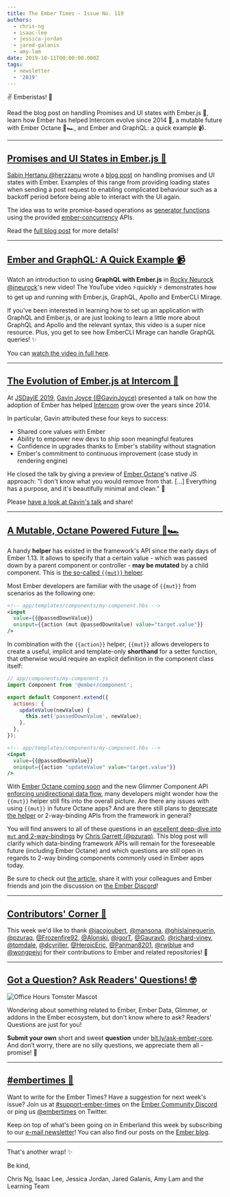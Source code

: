 ```yaml
---
title: The Ember Times - Issue No. 119
authors:
  - chris-ng
  - isaac-lee
  - jessica-jordan
  - jared-galanis
  - amy-lam
date: 2019-10-11T00:00:00.000Z
tags:
  - newsletter
  - '2019'
---
```



✌️ Emberistas! 🐹

Read the blog post on handling Promises and UI states with Ember.js 🔄,
learn how Ember has helped Intercom evolve since 2014 📖,
a mutable future with Ember Octane 🐹🏎,
and Ember and GraphQL: a quick example 📹.
<!-- READMORE -->

---

## [Promises and UI States in Ember.js 🔄](https://embersteps.com/promises-and-ui-states-in-ember-js/)

[Sabin Hertanu @herzzanu](https://github.com/herzzanu) wrote a [blog post](https://embersteps.com/promises-and-ui-states-in-ember-js/) on handling promises and UI states with Ember. Examples of this range from providing loading states when sending a post request to enabling complicated behaviour such as a backoff period before being able to interact with the UI again.

The idea was to write promise-based operations as [generator functions](https://developer.mozilla.org/en-US/docs/Web/JavaScript/Reference/Statements/function*) using the provided [ember-concurrency](http://ember-concurrency.com) APIs.

Read the [full blog post](https://embersteps.com/promises-and-ui-states-in-ember-js/) for more details!

---

## [Ember and GraphQL: A Quick Example 📹](https://www.youtube.com/watch?v=YxRvXgDIHW8)

Watch an introduction to using **GraphQL with Ember.js** in [Rocky Neurock @jneurock](https://github.com/jneurock)'s new video! The YouTube video ⚡️quickly ⚡️ demonstrates how to get up and running with Ember.js, GraphQL, Apollo and EmberCLI Mirage.

<!--alex ignore just-->
If you've been interested in learning how to set up an application with GraphQL and Ember.js, or are just looking to learn a little more about GraphQL and Apollo and the relevant syntax, this video is a super nice resource. Plus, you get to see how EmberCLI Mirage can handle GraphQL queries! ✨

You can [watch the video in full here](https://www.youtube.com/watch?v=YxRvXgDIHW8).

---

## [The Evolution of Ember.js at Intercom 📖](https://www.youtube.com/watch?v=NoCxHTxpmSQ)

At [JSDayIE 2019](https://www.jsday.org/), [Gavin Joyce (@GavinJoyce)](https://github.com/GavinJoyce) presented a talk on how the adoption of Ember has helped [Intercom](https://www.intercom.com/) grow over the years since 2014.

In particular, Gavin attributed these four keys to success:

- Shared core values with Ember
- Ability to empower new devs to ship soon meaningful features
- Confidence in upgrades thanks to Ember's stability without stagnation
- Ember's commitment to continuous improvement (case study in rendering engine)

He closed the talk by giving a preview of [Ember Octane](https://emberjs.com/editions/octane)'s native JS approach: "I don't know what you would remove from that. [...] Everything has a purpose, and it's beautifully minimal and clean." 💙

Please [have a look at Gavin's talk](https://www.youtube.com/watch?v=NoCxHTxpmSQ) and share!

---

## [A Mutable, Octane Powered Future 🐹🏎](https://www.pzuraq.com/on-mut-and-2-way-binding/)

A handy **helper** has existed in the framework's API since the early days of Ember 1.13. It allows to specify that a certain value - which was passed down by a parent component or controller - **may be mutated** by a child component. This is [the so-called `{{mut}}` helper](https://api.emberjs.com/ember/release/classes/Ember.Templates.helpers/methods/mut?anchor=mut).

Most Ember developers are familiar with the usage of `{{mut}}` from scenarios as the following one:

```handlebars
<!-- app/templates/components/my-component.hbs -->
<input
  value={{@passedDownValue}}
  oninput={{action (mut @passedDownValue) value="target.value"}}
/>
```

In combination with the `{{action}}` helper, `{{mut}}` allows developers to create a useful, implicit and template-only **shorthand** for a setter function, that otherwise would require an explicit definition in the component class itself:


```js
// app/components/my-component.js
import Component from '@ember/component';

export default Component.extend({
  actions: {
    updateValue(newValue) {
      this.set('passedDownValue', newValue);
    },
  },
});
```

```handlebars
<!-- app/templates/components/my-component.hbs -->
<input
  value={{@passedDownValue}}
  oninput={{action "updateValue" value="target.value"}}
/>
```

With [Ember Octane coming soon](https://blog.emberjs.com/2019/08/15/octane-release-plan.html) and the new Glimmer Component API [enforcing unidirectional data flow](https://blog.emberjs.com/2019/03/14/coming-soon-in-ember-octane-part-5.html), many developers might wonder how the `{{mut}}` helper still fits into the overall picture. Are there any issues with using `{{mut}}` in future Octane apps? And are there still plans to [deprecate the helper](https://github.com/emberjs/rfcs/issues/538) or 2-way-binding APIs from the framework in general?

<!--alex ignore remain-->
You will find answers to all of these questions in an [excellent deep-dive into `mut` and 2-way-bindings](https://www.pzuraq.com/on-mut-and-2-way-binding/) by [Chris Garrett (@pzuraq)](https://github.com/pzuraq). This blog post will clarify which data-binding framework APIs will remain for the foreseeable future (including Ember Octane) and which questions are still open in regards to 2-way binding components commonly used in Ember apps today.

Be sure to check out [the article](https://www.pzuraq.com/on-mut-and-2-way-binding/), share it with your colleagues and Ember friends and join the discussion on [the Ember Discord](https://discordapp.com/invite/zT3asNS)!

---

## [Contributors' Corner 👏](https://guides.emberjs.com/release/contributing/repositories/)

<p>This week we'd like to thank <a href="https://github.com/jacojoubert" target="gh-user">@jacojoubert</a>, <a href="https://github.com/mansona" target="gh-user">@mansona</a>, <a href="https://github.com/ghislaineguerin" target="gh-user">@ghislaineguerin</a>, <a href="https://github.com/pzuraq" target="gh-user">@pzuraq</a>, <a href="https://github.com/Frozenfire92" target="gh-user">@Frozenfire92</a>, <a href="https://github.com/Alonski" target="gh-user">@Alonski</a>, <a href="https://github.com/igorT" target="gh-user">@igorT</a>, <a href="https://github.com/Gaurav0" target="gh-user">@Gaurav0</a>, <a href="https://github.com/richard-viney" target="gh-user">@richard-viney</a>, <a href="https://github.com/tomdale" target="gh-user">@tomdale</a>, <a href="https://github.com/dcyriller" target="gh-user">@dcyriller</a>, <a href="https://github.com/HeroicEric" target="gh-user">@HeroicEric</a>, <a href="https://github.com/Panman8201" target="gh-user">@Panman8201</a>, <a href="https://github.com/rwjblue" target="gh-user">@rwjblue</a> and <a href="https://github.com/wongpeiyi" target="gh-user">@wongpeiyi</a>  for their contributions to Ember and related repositories! 💖</p>

---

## [Got a Question? Ask Readers' Questions! 🤓](https://docs.google.com/forms/d/e/1FAIpQLScqu7Lw_9cIkRtAiXKitgkAo4xX_pV1pdCfMJgIr6Py1V-9Og/viewform)

<div class="blog-row">
  <img class="float-right small transparent padded" alt="Office Hours Tomster Mascot" title="Readers' Questions" src="/images/tomsters/officehours.png" />

  <p>Wondering about something related to Ember, Ember Data, Glimmer, or addons in the Ember ecosystem, but don't know where to ask? Readers’ Questions are just for you!</p>

  <p><strong>Submit your own</strong> short and sweet <strong>question</strong> under <a href="https://bit.ly/ask-ember-core" target="rq">bit.ly/ask-ember-core</a>. And don’t worry, there are no silly questions, we appreciate them all - promise! 🤞</p>
</div>

---

## [#embertimes 📰](https://blog.emberjs.com/tags/newsletter.html)

Want to write for the Ember Times? Have a suggestion for next week's issue? Join us at [#support-ember-times](https://discordapp.com/channels/480462759797063690/485450546887786506) on the [Ember Community Discord](https://discordapp.com/invite/zT3asNS) or ping us [@embertimes](https://twitter.com/embertimes) on Twitter.

Keep on top of what's been going on in Emberland this week by subscribing to our [e-mail newsletter](https://the-emberjs-times.ongoodbits.com/)! You can also find our posts on the [Ember blog](https://emberjs.com/blog/tags/newsletter.html).

---

That's another wrap! ✨

Be kind,

Chris Ng, Isaac Lee, Jessica Jordan, Jared Galanis, Amy Lam and the Learning Team
